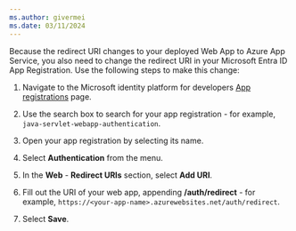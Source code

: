 ```yaml
---
ms.author: givermei
ms.date: 03/11/2024
---
```


Because the redirect URI changes to your deployed Web App to Azure App Service, you also need to change the redirect URI in your Microsoft Entra ID App Registration. Use the following steps to make this change:

1. Navigate to the Microsoft identity platform for developers [App registrations](https://go.microsoft.com/fwlink/?linkid=2083908) page.

1. Use the search box to search for your app registration - for example, `java-servlet-webapp-authentication`.

1. Open your app registration by selecting its name.

1. Select **Authentication** from the menu.

1. In the **Web** - **Redirect URIs** section, select **Add URI**.

1. Fill out the URI of your web app, appending **/auth/redirect** - for example, `https://<your-app-name>.azurewebsites.net/auth/redirect`.

1. Select **Save**.
